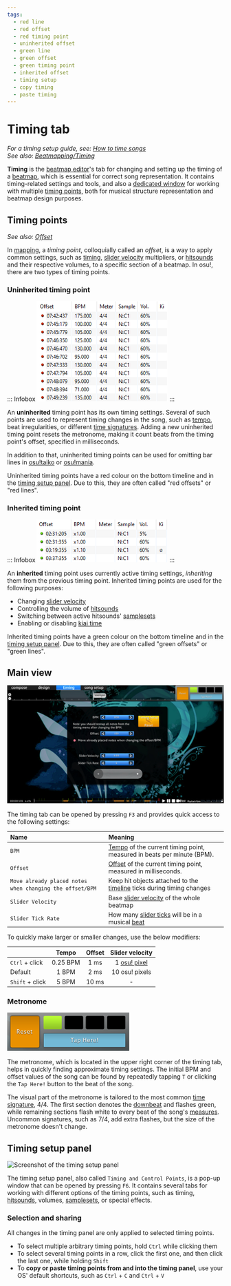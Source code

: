 ```yaml
---
tags:
  - red line
  - red offset
  - red timing point
  - uninherited offset
  - green line
  - green offset
  - green timing point
  - inherited offset
  - timing setup
  - copy timing
  - paste timing
---
```


# Timing tab

*For a timing setup guide, see: [How to time songs](/wiki/Guides/How_to_Time_Songs)*\
*See also: [Beatmapping/Timing](/wiki/Beatmapping/Timing)*

**Timing** is the [beatmap editor](/wiki/Client/Beatmap_editor)'s tab for changing and setting up the timing of a [beatmap](/wiki/Beatmap), which is essential for correct song representation. It contains timing-related settings and tools, and also a [dedicated window](#timing-setup-panel) for working with multiple [timing points](#timing-points), both for musical structure representation and beatmap design purposes.

## Timing points

*See also: [Offset](/wiki/Offset)*

In [mapping](/wiki/Beatmapping), a *timing point*, colloquially called an *offset*, is a way to apply common settings, such as [timing](/wiki/Beatmapping/Timing), [slider velocity](/wiki/Gameplay/Hit_object/Slider/Slider_velocity) multipliers, or [hitsounds](/wiki/Beatmapping/Hitsound) and their respective volumes, to a specific section of a beatmap. In osu!, there are two types of timing points.

### Uninherited timing point

::: Infobox
![](img/uninherited-points.png "Several uninherited timing points located in the timing setup panel")
:::

An **uninherited** timing point has its own timing settings. Several of such points are used to represent timing changes in the song, such as [tempo](/wiki/Music_theory/Tempo), beat irregularities, or different [time signatures](/wiki/Music_theory/Time_signature). Adding a new uninherited timing point resets the metronome, making it count beats from the timing point's offset, specified in milliseconds.

In addition to that, uninherited timing points can be used for omitting bar lines in [osu!taiko](/wiki/Game_mode/osu!taiko) or [osu!mania](/wiki/Game_mode/osu!mania).

Uninherited timing points have a red colour on the bottom timeline and in the [timing setup panel](#timing-setup-panel). Due to this, they are often called "red offsets" or "red lines".

### Inherited timing point

::: Infobox
![](img/inherited-points.png "Several inherited timing points with different slider velocity multiplier, volume, and kiai settings")
:::

An **inherited** timing point uses currently active timing settings, *inheriting* them from the previous timing point. Inherited timing points are used for the following purposes:

- Changing [slider velocity](/wiki/Gameplay/Hit_object/Slider/Slider_velocity)
- Controlling the volume of [hitsounds](/wiki/Beatmapping/Hitsound)
- Switching between active hitsounds' [samplesets](/wiki/Beatmapping/Sampleset)
- Enabling or disabling [kiai time](/wiki/Gameplay/Kiai_time)

Inherited timing points have a green colour on the bottom timeline and in the [timing setup panel](#timing-setup-panel). Due to this, they are often called "green offsets" or "green lines".

## Main view

![Screenshot of the timing tab in the editor](/wiki/shared/timing/Timing_base.jpg)

The timing tab can be opened by pressing `F3` and provides quick access to the following settings:

| Name | Meaning |
| :-- | :-- |
| `BPM` | [Tempo](/wiki/Music_theory/Tempo) of the current timing point, measured in beats per minute (BPM). |
| `Offset` | [Offset](/wiki/Offset#mapping) of the current timing point, measured in milliseconds. |
| `Move already placed notes when changing the offset/BPM` | Keep hit objects attached to the [timeline](/wiki/Client/Beatmap_editor/Timelines) ticks during timing changes |
| `Slider Velocity` | Base [slider velocity](/wiki/Gameplay/Hit_object/Slider/Slider_velocity) of the whole beatmap |
| `Slider Tick Rate` | How many [slider ticks](/wiki/Gameplay/Hit_object/Slider/Slider_tick) will be in a musical [beat](/wiki/Music_theory/Beat) |

To quickly make larger or smaller changes, use the below modifiers:

|  | Tempo | Offset | Slider velocity |
| :-- | :--: | :--: | :--: |
| `Ctrl` + click | 0.25 BPM | 1 ms | 1 [osu! pixel](/wiki/Client/Beatmap_editor/osu!_pixel) |
| Default | 1 BPM | 2 ms | 10 osu! pixels |
| `Shift` + click | 5 BPM | 10 ms | - |

### Metronome

![](img/metronome.png "The osu! metronome from the timing tab")

The metronome, which is located in the upper right corner of the timing tab, helps in quickly finding approximate timing settings. The initial BPM and offset values of the song can be found by repeatedly tapping `T` or clicking the `Tap Here!` button to the beat of the song.

The visual part of the metronome is tailored to the most common [time signature](/wiki/Music_theory/Time_signature), 4/4. The first section denotes the [downbeat](/wiki/Music_theory/Downbeat) and flashes green, while remaining sections flash white to every beat of the song's [measures](/wiki/Music_theory/Measure). Uncommon signatures, such as 7/4, add extra flashes, but the size of the metronome doesn't change.

## Timing setup panel

![Screenshot of the timing setup panel](/wiki/shared/timing/TimingSetup.png)

The timing setup panel, also called `Timing and Control Points`, is a pop-up window that can be opened by pressing `F6`. It contains several tabs for working with different options of the timing points, such as timing, [hitsounds](/wiki/Beatmapping/Hitsound), volumes, [samplesets](/wiki/Beatmapping/Sampleset), or special effects.

### Selection and sharing

All changes in the timing panel are only applied to selected timing points.

- To select multiple arbitrary timing points, hold `Ctrl` while clicking them
- To select several timing points in a row, click the first one, and then click the last one, while holding `Shift`
- To **copy or paste timing points from and into the timing panel**, use your OS' default shortcuts, such as `Ctrl` + `C` and `Ctrl` + `V`
